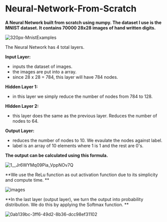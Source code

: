 # Neural-Network-From-Scratch

**A Neural Network built from scratch using numpy. The dataset I use is the MNIST dataset. It contains 70000 28x28 images of hand written digits.**

![320px-MnistExamples](https://user-images.githubusercontent.com/47878915/170891491-1036b2b8-1d4c-43b9-bc57-068e7ad4854b.png)

The Neural Network has 4 total layers.

**Input Layer:**
  - inputs the dataset of images.   
  - the images are put into a array.
  - since 28 x 28 = 784, this layer will have 784 nodes.

**Hidden Layer 1:**
  - in this layer we simply reduce the number of nodes from 784 to 128.
 
**HIdden Layer 2:**
  - this layer does the same as the previous layer. Reduces the number of nodes to 64.
 
**Output Layer:**
  - reduces the number of nodes to 10. We evaulate the nodes against label.
  - label is an array of 10 elements where 1 is 1 and the rest are 0's.

**The output can be calculated using this formula.** 

![1__Jr6WYMq09Pia_VppNOv7Q](https://user-images.githubusercontent.com/47878915/170891546-a0767fd1-bad1-46e3-9159-d9015fa86a6a.png)

**We use the ReLu function as out activation function due to its simplicity and compute time. **

![images](https://user-images.githubusercontent.com/47878915/170891556-06ab71da-cbba-40a0-97ab-99e64176c8d7.jpeg)
 
 **In the last layer (output layer), we turn the output into probability distribution. We do this by applying the Softmax function. **
 
![0ab139bc-3ff6-49d2-8b36-dcc98ef31102](https://user-images.githubusercontent.com/47878915/170891594-017ad1f6-21b9-40b4-9155-93554ecdb210.png)
 
 
